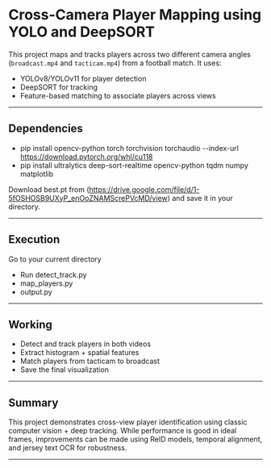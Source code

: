 # Cross-Camera Player Mapping using YOLO and DeepSORT

This project maps and tracks players across two different camera angles (`broadcast.mp4` and `tacticam.mp4`) from a football match. It uses:
- YOLOv8/YOLOv11 for player detection
- DeepSORT for tracking
- Feature-based matching to associate players across views

---

## Dependencies

- pip install opencv-python torch torchvision torchaudio --index-url https://download.pytorch.org/whl/cu118
- pip install ultralytics deep-sort-realtime opencv-python tqdm numpy matplotlib

Download best.pt from (https://drive.google.com/file/d/1-5fOSHOSB9UXyP_enOoZNAMScrePVcMD/view) and save it in your directory.

---

## Execution

Go to your current directory 
- Run detect_track.py
- map_players.py
- output.py

---

## Working

- Detect and track players in both videos
- Extract histogram + spatial features
- Match players from tacticam to broadcast
- Save the final visualization

---

## Summary

This project demonstrates cross-view player identification using classic computer vision + deep tracking. While performance is good in ideal frames, improvements can be made using ReID models, temporal alignment, and jersey text OCR for robustness.

---

